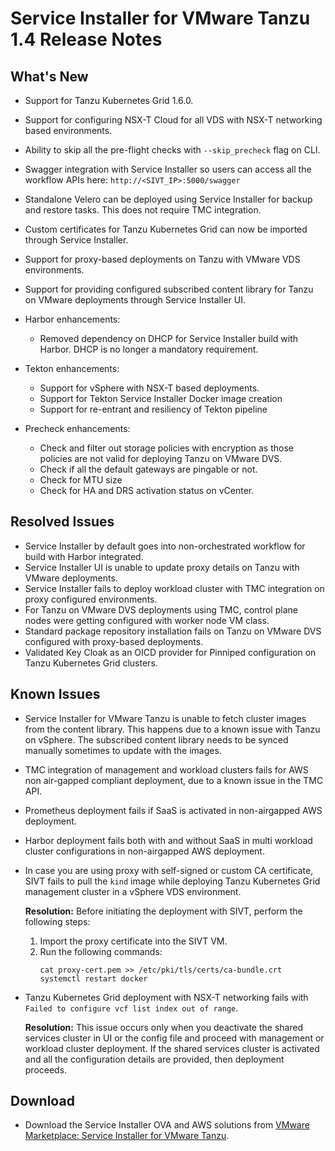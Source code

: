 # Service Installer for VMware Tanzu 1.4 Release Notes

## What's New

- Support for Tanzu Kubernetes Grid 1.6.0.
- Support for configuring NSX-T Cloud for all VDS with NSX-T networking based environments.
- Ability to skip all the pre-flight checks with `--skip_precheck` flag on CLI.
- Swagger integration with Service Installer so users can access all the workflow APIs here: `http://<SIVT_IP>:5000/swagger`
- Standalone Velero can be deployed using Service Installer for backup and restore tasks. This does not require TMC integration.
- Custom certificates for Tanzu Kubernetes Grid can now be imported through Service Installer.
- Support for proxy-based deployments on Tanzu with VMware VDS environments.
- Support for providing configured subscribed content library for Tanzu on VMware deployments through Service Installer UI.
- Harbor enhancements:
  
  - Removed dependency on DHCP for Service Installer build with Harbor. DHCP is no longer a mandatory requirement.

- Tekton enhancements:

  - Support for vSphere with NSX-T based deployments.
  - Support for Tekton Service Installer Docker image creation
  - Support for re-entrant and resiliency of Tekton pipeline

- Precheck enhancements:

  - Check and filter out storage policies with encryption as those policies are not valid for deploying Tanzu on VMware DVS.
  - Check if all the default gateways are pingable or not.
  - Check for MTU size
  - Check for HA and DRS activation status on vCenter.

## Resolved Issues

- Service Installer by default goes into non-orchestrated workflow for build with Harbor integrated.
- Service Installer UI is unable to update proxy details on Tanzu with VMware deployments.
- Service Installer fails to deploy workload cluster with TMC integration on proxy configured environments.
- For Tanzu on VMware DVS deployments using TMC, control plane nodes were getting configured with worker node VM class.
- Standard package repository installation fails on Tanzu on VMware DVS configured with proxy-based deployments.
- Validated Key Cloak as an OICD provider for Pinniped configuration on Tanzu Kubernetes Grid clusters.

## Known Issues

- Service Installer for VMware Tanzu is unable to fetch cluster images from the content library. This happens due to a known issue with Tanzu on vSphere. The subscribed content library needs to be synced manually sometimes to update with the images.
- TMC integration of management and workload clusters fails for AWS non air-gapped compliant deployment, due to a known issue in the TMC API.
- Prometheus deployment fails if SaaS is activated in non-airgapped AWS deployment.
- Harbor deployment fails both with and without SaaS in multi workload cluster configurations in non-airgapped AWS deployment.
- In case you are using proxy with self-signed or custom CA certificate, SIVT fails to pull the `kind` image while deploying Tanzu Kubernetes Grid management cluster in a vSphere VDS environment.</br> 
   
   **Resolution:** Before initiating the deployment with SIVT, perform the following steps:

    1. Import the proxy certificate into the SIVT VM.
    1. Run the following commands:
        ```
        cat proxy-cert.pem >> /etc/pki/tls/certs/ca-bundle.crt
        systemctl restart docker
        ```
- Tanzu Kubernetes Grid deployment with NSX-T networking fails with `Failed to configure vcf list index out of range`.

   **Resolution:** This issue occurs only when you deactivate the shared services cluster in UI or the config file and proceed with management or workload cluster deployment.
   If the shared services cluster is activated and all the configuration details are provided, then deployment proceeds.

## Download

- Download the Service Installer OVA and AWS solutions from [VMware Marketplace: Service Installer for VMware Tanzu](https://marketplace.cloud.vmware.com/services/details/service-installer-for-vmware-tanzu-1?slug=true).
